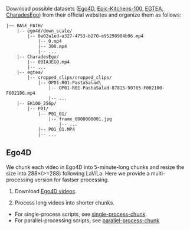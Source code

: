 Download possible datasets ([Ego4D](https://ego4d-data.org/docs/start-here/), [Epic-Kitchens-100](https://academictorrents.com/details/d08f4591d1865bbe3436d1eb25ed55aae8b8f043), [EGTEA](https://cbs.ic.gatech.edu/fpv/), [CharadesEgo](https://prior.allenai.org/projects/charades-ego)) from their official websites and organize them as follows:
```
|–– BASE_PATH/
    |-- ego4d/down_scale/
        |-- 0a02a1ed-a327-4753-b270-e95298984b96.mp4
            |-- 0.mp4
            |-- 300.mp4
            |-- ...
    |-- CharadesEgo/
        |-- 0BIAJEGO.mp4
        |-- ...
    |-- egtea/
        |-- cropped_clips/cropped_clips/
            |-- OP01-R01-PastaSalad\
                |-- OP01-R01-PastaSalad-87815-90765-F002100-F002186.mp4
                |-- ...
    |-- EK100_256p/
        |-- P01/
            |-- P01_01/
                |-- frame_0000000001.jpg
                    |-- ...
            |-- P01_01.MP4
            |-- ...

```

## Ego4D
We chunk each video in Ego4D into 5-minute-long chunks and resize the size into 288×(>=288) following LaViLa.
Here we provide a multi-processing version for fastser processing.

1. Download [Ego4D videos](https://ego4d-data.org/docs/start-here/).

2. Process long videos into shorter chunks.

- For single-process scripts, see [single-process-chunk](../scripts/single_crop_and_resize_ego4d.sh).
- For parallel-processing scripts, see [parallel-process-chunk](../scripts/parallel_crop_and_resize_ego4d.sh)
